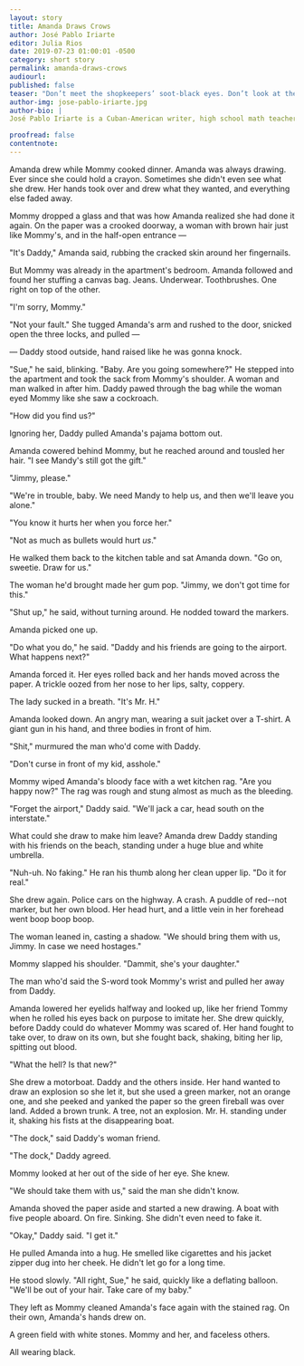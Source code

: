 ```yaml
---
layout: story
title: Amanda Draws Crows
author: José Pablo Iriarte
editor: Julia Rios
date: 2019-07-23 01:00:01 -0500
category: short story
permalink: amanda-draws-crows
audiourl:
published: false
teaser: "Don’t meet the shopkeepers’ soot-black eyes. Don’t look at their pointed faces, their beautiful hair..."
author-img: jose-pablo-iriarte.jpg
author-bio: |
José Pablo Iriarte is a Cuban-American writer, high school math teacher, and parent of two. José's fiction can be found in magazines such as _Lightspeed Magazine_, _Strange Horizons_, _Terraform_, and others — including "Cupid and Psyche at the Caffé Sol Y Mar," in _Fireside Magazine_. Learn more at [www.labyrinthrat.com](http://www.labyrinthrat.com), or look for José on twitter as [@labyrinthrat](https://www.twitter.com/labyrinthrat).

proofread: false
contentnote:
---
```


Amanda drew while Mommy cooked dinner. Amanda was always drawing. Ever since she could hold a crayon. Sometimes she didn't even see what she drew. Her hands took over and drew what they wanted, and everything else faded away.

Mommy dropped a glass and that was how Amanda realized she had done it again. On the paper was a crooked doorway, a woman with brown hair just like Mommy's, and in the half-open entrance —

"It's Daddy," Amanda said, rubbing the cracked skin around her fingernails.

But Mommy was already in the apartment's bedroom. Amanda followed and found her stuffing a canvas bag. Jeans. Underwear. Toothbrushes. One right on top of the other.

"I'm sorry, Mommy."

"Not your fault." She tugged Amanda's arm and rushed to the door, snicked open the three locks, and pulled —

 — Daddy stood outside, hand raised like he was gonna knock.

"Sue," he said, blinking. "Baby. Are you going somewhere?" He stepped into the apartment and took the sack from Mommy's shoulder. A woman and man walked in after him. Daddy pawed through the bag while the woman eyed Mommy like she saw a cockroach.

"How did you find us?"

Ignoring her, Daddy pulled Amanda's pajama bottom out.

Amanda cowered behind Mommy, but he reached around and tousled her hair. "I see Mandy's still got the gift."

"Jimmy, please."

"We're in trouble, baby. We need Mandy to help us, and then we'll leave you alone."

"You know it hurts her when you force her."

"Not as much as bullets would hurt _us_."

He walked them back to the kitchen table and sat Amanda down. "Go on, sweetie. Draw for us."

The woman he'd brought made her gum pop. "Jimmy, we don't got time for this."

"Shut up," he said, without turning around. He nodded toward the markers.

Amanda picked one up.

"Do what you do," he said. "Daddy and his friends are going to the airport. What happens next?"

Amanda forced it. Her eyes rolled back and her hands moved across the paper. A trickle oozed from her nose to her lips, salty, coppery.

The lady sucked in a breath. "It's Mr. H."

Amanda looked down. An angry man, wearing a suit jacket over a T-shirt. A giant gun in his hand, and three bodies in front of him.

"Shit," murmured the man who'd come with Daddy.

"Don't curse in front of my kid, asshole."

Mommy wiped Amanda's bloody face with a wet kitchen rag. "Are you happy now?" The rag was rough and stung almost as much as the bleeding.

"Forget the airport," Daddy said. "We'll jack a car, head south on the interstate."

What could she draw to make him leave? Amanda drew Daddy standing with his friends on the beach, standing under a huge blue and white umbrella.

"Nuh-uh. No faking." He ran his thumb along her clean upper lip. "Do it for real."

She drew again. Police cars on the highway. A crash. A puddle of red--not marker, but her own blood. Her head hurt, and a little vein in her forehead went boop boop boop.

The woman leaned in, casting a shadow. "We should bring them with us, Jimmy. In case we need hostages."

Mommy slapped his shoulder. "Dammit, she's your daughter."

The man who'd said the S-word took Mommy's wrist and pulled her away from Daddy.

Amanda lowered her eyelids halfway and looked up, like her friend Tommy when he rolled his eyes back on purpose to imitate her. She drew quickly, before Daddy could do whatever Mommy was scared of. Her hand fought to take over, to draw on its own, but she fought back, shaking, biting her lip, spitting out blood.

"What the hell? Is that new?"

She drew a motorboat. Daddy and the others inside. Her hand wanted to draw an explosion so she let it, but she used a green marker, not an orange one, and she peeked and yanked the paper so the green fireball was over land. Added a brown trunk. A tree, not an explosion. Mr. H. standing under it, shaking his fists at the disappearing boat.

"The dock," said Daddy's woman friend.

"The dock," Daddy agreed.

Mommy looked at her out of the side of her eye. She knew.

"We should take them with us," said the man she didn't know.

Amanda shoved the paper aside and started a new drawing. A boat with five people aboard. On fire. Sinking. She didn't even need to fake it.

"Okay," Daddy said. "I get it."

He pulled Amanda into a hug. He smelled like cigarettes and his jacket zipper dug into her cheek. He didn't let go for a long time.

He stood slowly. "All right, Sue," he said, quickly like a deflating balloon. "We'll be out of your hair. Take care of my baby."

They left as Mommy cleaned Amanda's face again with the stained rag. On their own, Amanda's hands drew on.

A green field with white stones. Mommy and her, and faceless others.

All wearing black.
